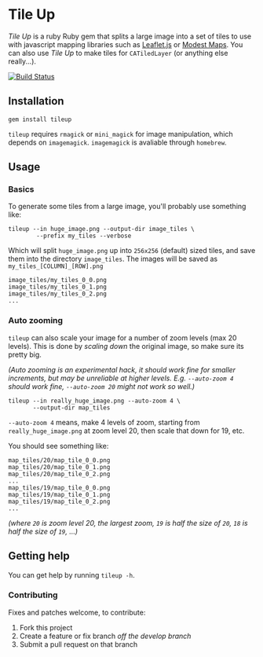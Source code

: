 # Tile Up

*Tile Up* is a ruby Ruby gem that splits a large image into a set of tiles to use with javascript mapping libraries such as [Leaflet.js](http://leafletjs.com) or [Modest Maps](http://modestmaps.com/). You can also use *Tile Up* to make tiles for `CATiledLayer` (or anything else really...).

[![Build Status](https://travis-ci.org/moiristo/tileup.svg?branch=master)](https://travis-ci.org/moiristo/tileup)

## Installation

`gem install tileup`

`tileup` requires `rmagick` or `mini_magick` for image manipulation, which depends on `imagemagick`. `imagemagick` is avaliable through `homebrew`.

## Usage

### Basics

To generate some tiles from a large image, you'll probably use something like:

```
tileup --in huge_image.png --output-dir image_tiles \
        --prefix my_tiles --verbose
```

Which will split `huge_image.png` up into `256x256` (default) sized tiles, and save them into the directory `image_tiles`. The images will be saved as `my_tiles_[COLUMN]_[ROW].png`

```
image_tiles/my_tiles_0_0.png
image_tiles/my_tiles_0_1.png
image_tiles/my_tiles_0_2.png
...
```

### Auto zooming

`tileup` can also scale your image for a number of zoom levels (max 20 levels). This is done by *scaling down* the original image, so make sure its pretty big.

*(Auto zooming is an experimental hack, it should work fine for smaller increments, but may be unreliable at higher levels. E.g. `--auto-zoom 4` should work fine, `--auto-zoom 20` might not work so well.)*

```
tileup --in really_huge_image.png --auto-zoom 4 \
       --output-dir map_tiles
```

`--auto-zoom 4` means, make 4 levels of zoom, starting from `really_huge_image.png` at zoom level 20, then scale that down for 19, etc.

You should see something like:

```
map_tiles/20/map_tile_0_0.png
map_tiles/20/map_tile_0_1.png
map_tiles/20/map_tile_0_2.png
...
map_tiles/19/map_tile_0_0.png
map_tiles/19/map_tile_0_1.png
map_tiles/19/map_tile_0_2.png
...
```
*(where `20` is zoom level 20, the largest zoom, `19` is half the size of `20`, `18` is half the size of `19`, …)*


## Getting help

You can get help by running `tileup -h`.

### Contributing

Fixes and patches welcome, to contribute:

1. Fork this project
1. Create a feature or fix branch *off the develop branch*
1. Submit a pull request on that branch
